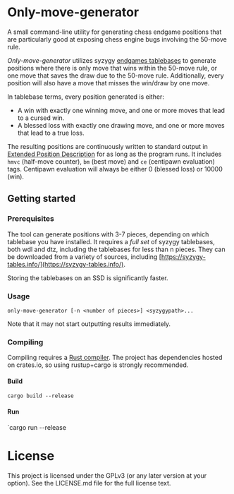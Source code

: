# Only-move-generator

A small command-line utility for generating chess endgame positions that are particularly good at exposing chess engine bugs involving the 50-move rule.

*Only-move-generator* utilizes syzygy [endgames tablebases](https://en.wikipedia.org/wiki/Endgame_tablebase) to generate positions where there is only move that wins within the 50-move rule, or one move that saves the draw due to the 50-move rule. Additionally, every position will also have a move that misses the win/draw by one move.

In tablebase terms, every position generated is either:

* A win with exactly one winning move, and one or more moves that lead to a cursed win.
* A blessed loss with exactly one drawing move, and one or more moves that lead to a true loss.

The resulting positions are continuously written to standard output in [Extended Position Description](https://en.wikipedia.org/wiki/Extended_Position_Description) for as long as the program runs. It includes `hmvc` (half-move counter), `bm` (best move) and `ce` (centipawn evaluation) tags. Centipawn evaluation will always be either 0 (blessed loss) or 10000 (win).

## Getting started

### Prerequisites
The tool can generate positions with 3-7 pieces, depending on which tablebase you have installed. It requires a *full set* of syzygy tablebases, both wdl and dtz, including the tablebases for less than n pieces. They can be downloaded from a variety of sources, including [https://syzygy-tables.info/](https://syzygy-tables.info/). 

Storing the tablebases on an SSD is significantly faster.

### Usage

`only-move-generator [-n <number of pieces>] <syzygypath>...`

Note that it may not start outputting results immediately. 

### Compiling 
Compiling requires a [Rust compiler](https://www.rust-lang.org/tools/install). The project has dependencies hosted on crates.io, so using rustup+cargo is strongly recommended.

#### Build
`cargo build --release`

#### Run
`cargo run --release

# License

This project is licensed under the GPLv3 (or any later version at your option). See the LICENSE.md file for the full license text.